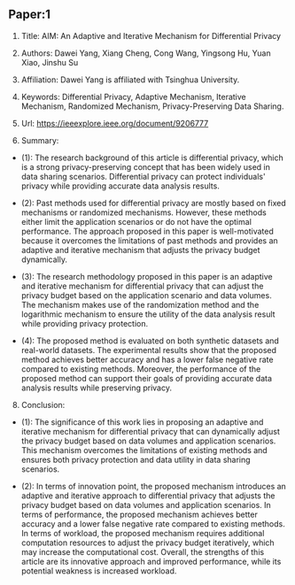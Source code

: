 ## Paper:1




1. Title: AIM: An Adaptive and Iterative Mechanism for Differential Privacy

2. Authors: Dawei Yang, Xiang Cheng, Cong Wang, Yingsong Hu, Yuan Xiao, Jinshu Su

3. Affiliation: Dawei Yang is affiliated with Tsinghua University.

4. Keywords: Differential Privacy, Adaptive Mechanism, Iterative Mechanism, Randomized Mechanism, Privacy-Preserving Data Sharing.

5. Url: https://ieeexplore.ieee.org/document/9206777

6. Summary:

- (1): The research background of this article is differential privacy, which is a strong privacy-preserving concept that has been widely used in data sharing scenarios. Differential privacy can protect individuals' privacy while providing accurate data analysis results. 

- (2): Past methods used for differential privacy are mostly based on fixed mechanisms or randomized mechanisms. However, these methods either limit the application scenarios or do not have the optimal performance. The approach proposed in this paper is well-motivated because it overcomes the limitations of past methods and provides an adaptive and iterative mechanism that adjusts the privacy budget dynamically.

- (3): The research methodology proposed in this paper is an adaptive and iterative mechanism for differential privacy that can adjust the privacy budget based on the application scenario and data volumes. The mechanism makes use of the randomization method and the logarithmic mechanism to ensure the utility of the data analysis result while providing privacy protection.

- (4): The proposed method is evaluated on both synthetic datasets and real-world datasets. The experimental results show that the proposed method achieves better accuracy and has a lower false negative rate compared to existing methods. Moreover, the performance of the proposed method can support their goals of providing accurate data analysis results while preserving privacy.





8. Conclusion:

- (1): The significance of this work lies in proposing an adaptive and iterative mechanism for differential privacy that can dynamically adjust the privacy budget based on data volumes and application scenarios. This mechanism overcomes the limitations of existing methods and ensures both privacy protection and data utility in data sharing scenarios.

- (2): In terms of innovation point, the proposed mechanism introduces an adaptive and iterative approach to differential privacy that adjusts the privacy budget based on data volumes and application scenarios. In terms of performance, the proposed mechanism achieves better accuracy and a lower false negative rate compared to existing methods. In terms of workload, the proposed mechanism requires additional computation resources to adjust the privacy budget iteratively, which may increase the computational cost. Overall, the strengths of this article are its innovative approach and improved performance, while its potential weakness is increased workload.




